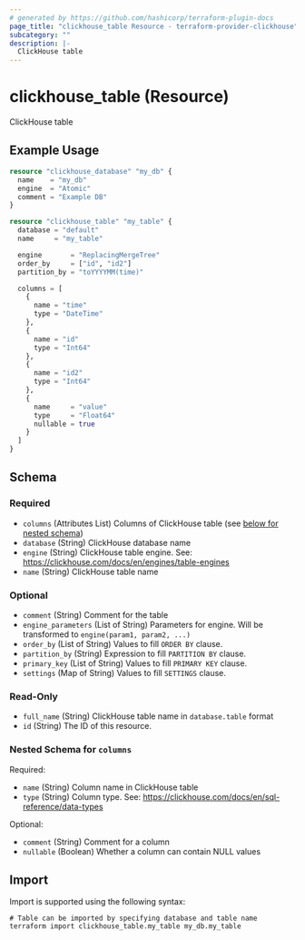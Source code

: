 ```yaml
---
# generated by https://github.com/hashicorp/terraform-plugin-docs
page_title: "clickhouse_table Resource - terraform-provider-clickhouse"
subcategory: ""
description: |-
  ClickHouse table
---
```


# clickhouse_table (Resource)

ClickHouse table

## Example Usage

```terraform
resource "clickhouse_database" "my_db" {
  name    = "my_db"
  engine  = "Atomic"
  comment = "Example DB"
}

resource "clickhouse_table" "my_table" {
  database = "default"
  name     = "my_table"

  engine       = "ReplacingMergeTree"
  order_by     = ["id", "id2"]
  partition_by = "toYYYYMM(time)"

  columns = [
    {
      name = "time"
      type = "DateTime"
    },
    {
      name = "id"
      type = "Int64"
    },
    {
      name = "id2"
      type = "Int64"
    },
    {
      name     = "value"
      type     = "Float64"
      nullable = true
    }
  ]
}
```

<!-- schema generated by tfplugindocs -->
## Schema

### Required

- `columns` (Attributes List) Columns of ClickHouse table (see [below for nested schema](#nestedatt--columns))
- `database` (String) ClickHouse database name
- `engine` (String) ClickHouse table engine. See: https://clickhouse.com/docs/en/engines/table-engines
- `name` (String) ClickHouse table name

### Optional

- `comment` (String) Comment for the table
- `engine_parameters` (List of String) Parameters for engine. Will be transformed to `engine(param1, param2, ...)`
- `order_by` (List of String) Values to fill `ORDER BY` clause.
- `partition_by` (String) Expression to fill `PARTITION BY` clause.
- `primary_key` (List of String) Values to fill `PRIMARY KEY` clause.
- `settings` (Map of String) Values to fill `SETTINGS` clause.

### Read-Only

- `full_name` (String) ClickHouse table name in `database.table` format
- `id` (String) The ID of this resource.

<a id="nestedatt--columns"></a>
### Nested Schema for `columns`

Required:

- `name` (String) Column name in ClickHouse table
- `type` (String) Column type. See: https://clickhouse.com/docs/en/sql-reference/data-types

Optional:

- `comment` (String) Comment for a column
- `nullable` (Boolean) Whether a column can contain NULL values

## Import

Import is supported using the following syntax:

```shell
# Table can be imported by specifying database and table name
terraform import clickhouse_table.my_table my_db.my_table
```
